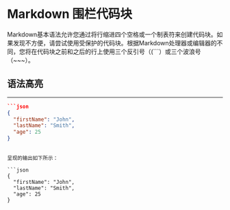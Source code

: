 # Markdown 围栏代码块

Markdown基本语法允许您通过将行缩进四个空格或一个制表符来创建代码块。如果发现不方便，请尝试使用受保护的代码块。根据Markdown处理器或编辑器的不同，您将在代码块之前和之后的行上使用三个反引号（(```）或三个波浪号（~~~）。

## 语法高亮

---

```json
```json
{
  "firstName": "John",
  "lastName": "Smith",
  "age": 25
}
```
```

呈现的输出如下所示：

```json
{
  "firstName": "John",
  "lastName": "Smith",
  "age": 25
}
```